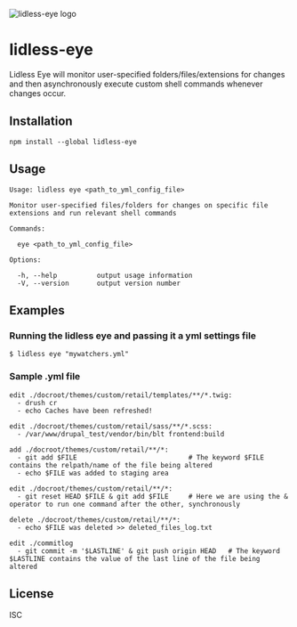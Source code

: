 ![lidless-eye logo](https://raw.githubusercontent.com/Firebrand/lidless-eye/master/lidless.png)

# lidless-eye

Lidless Eye will monitor user-specified folders/files/extensions for changes and then asynchronously execute custom shell commands whenever changes occur.

## Installation

```
npm install --global lidless-eye
```

## Usage

```
Usage: lidless eye <path_to_yml_config_file>

Monitor user-specified files/folders for changes on specific file extensions and run relevant shell commands

Commands:

  eye <path_to_yml_config_file>

Options:

  -h, --help          output usage information
  -V, --version       output version number
```

## Examples

### Running the lidless eye and passing it a yml settings file

```
$ lidless eye "mywatchers.yml"
```

### Sample .yml file

```
edit ./docroot/themes/custom/retail/templates/**/*.twig:
  - drush cr
  - echo Caches have been refreshed!

edit ./docroot/themes/custom/retail/sass/**/*.scss:
  - /var/www/drupal_test/vendor/bin/blt frontend:build

add ./docroot/themes/custom/retail/**/*:
  - git add $FILE                            # The keyword $FILE contains the relpath/name of the file being altered
  - echo $FILE was added to staging area

edit ./docroot/themes/custom/retail/**/*:
  - git reset HEAD $FILE & git add $FILE     # Here we are using the & operator to run one command after the other, synchronously

delete ./docroot/themes/custom/retail/**/*:
  - echo $FILE was deleted >> deleted_files_log.txt

edit ./commitlog  
  - git commit -m '$LASTLINE' & git push origin HEAD   # The keyword $LASTLINE contains the value of the last line of the file being altered
```

## License

ISC